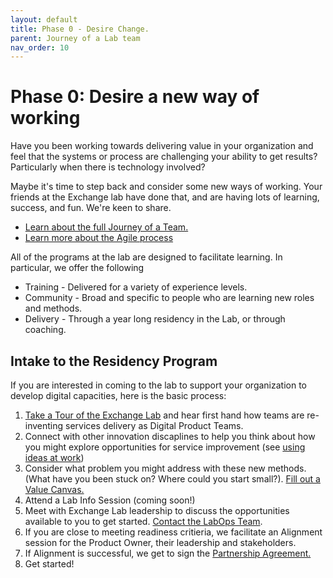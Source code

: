 ```yaml
---
layout: default
title: Phase 0 - Desire Change.
parent: Journey of a Lab team
nav_order: 10
---
```


# Phase 0: Desire a new way of working

Have you been working towards delivering value in your organization and feel that the systems or process are challenging your ability to get results? Particularly when there is technology involved?

Maybe it's time to step back and consider some new ways of working. Your friends at the Exchange lab have done that, and are having lots of learning, success, and fun. We're keen to share.

* <a href="/ExchangeLabOps/One-Pager_Journey-of-an-Exchange-Lab-Team.pdf">Learn about the full Journey of a Team.</a>
* [Learn more about the Agile process](https://developer.gov.bc.ca/Agile-Delivery-Process/Agile-Delivery-Process)

All of the programs at the lab are designed to facilitate learning. In particular, we offer the following
* Training - Delivered for a variety of experience levels.
* Community - Broad and specific to people who are learning new roles and methods.
* Delivery - Through a year long residency in the Lab, or through coaching.

## Intake to the Residency Program
If you are interested in coming to the lab to support your organization to develop digital capacities, here is the basic process:

1. [Take a Tour of the Exchange Lab](https://www.eventbrite.ca/e/take-a-walk-on-the-agile-side-tour-of-bc-govs-csi-lab-tickets-43946375793) and hear first hand how teams are re-inventing services delivery as Digital Product Teams. 
2. Connect with other innovation discaplines to help you think about how you might explore opportunities for service improvement (see [using ideas at work](https://www2.gov.bc.ca/gov/content/careers-myhr/all-employees/new-employees/next-steps/first-six-months))
3. Consider what problem you might address with these new methods. (What have you been stuck on? Where could you start small?).
<a href="/ExchangeLabOps/0_Desire-a-new-way-of-working/Lab-Residency_Intake-Value-Canvas-Workbook.pdf">Fill out a Value Canvas.</a>
4. Attend a Lab Info Session (coming soon!)
5. Meet with Exchange Lab leadership to discuss the opportunities available to you to get started. <a href = "mailto:ExchangeLab@gov.bc.ca">Contact the LabOps Team</a>.
6. If you are close to meeting readiness critieria, we facilitate an Alignment session for the Product Owner, their leadership and stakeholders.
7. If Alignment is successful, we get to sign the 
<a href="/ExchangeLabOps/0_Desire-a-new-way-of-working/Lab-Residency-Partnership-Agreement.pdf">Partnership Agreement.</a>
8. Get started!

